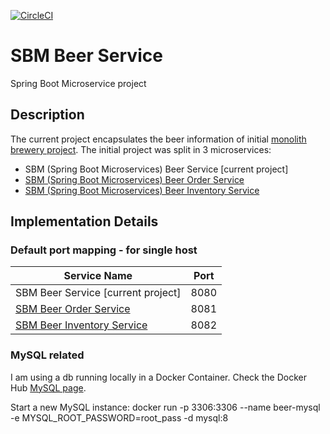 [![CircleCI](https://circleci.com/gh/mariamihai/udemy-sbm-beer-service.svg?style=svg)](https://circleci.com/gh/mariamihai/udemy-sbm-beer-service)

# SBM Beer Service
Spring Boot Microservice project

## Description
The current project encapsulates the beer information of initial [monolith brewery project](https://github.com/mariamihai/udemy-sbm-brewery-monolith).
The initial project was split in 3 microservices:
* SBM (Spring Boot Microservices) Beer Service [current project]
* [SBM (Spring Boot Microservices) Beer Order Service](https://github.com/mariamihai/udemy-sbm-beer-order-service)
* [SBM (Spring Boot Microservices) Beer Inventory Service](https://github.com/mariamihai/udemy-sbm-beer-inventory-service)

## Implementation Details
### Default port mapping - for single host

| Service Name | Port | 
| --------| -----|
| SBM Beer Service [current project] | 8080 |
| [SBM  Beer Order Service](https://github.com/mariamihai/udemy-sbm-beer-order-service) | 8081 |
| [SBM Beer Inventory Service](https://github.com/mariamihai/udemy-sbm-beer-inventory-service) | 8082 |

### MySQL related
I am using a db running locally in a Docker Container. Check the Docker Hub [MySQL page](https://hub.docker.com/_/mysql).

Start a new MySQL instance:
docker run -p 3306:3306 --name beer-mysql -e MYSQL_ROOT_PASSWORD=root_pass -d mysql:8